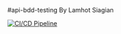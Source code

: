 #api-bdd-testing
By Lamhot Siagian

[![CI/CD Pipeline](https://github.com/LamhotJM/api-bdd-testing/actions/workflows/ci-cd.yml/badge.svg)](https://github.com/LamhotJM/api-bdd-testing/actions/workflows/ci-cd.yml)
